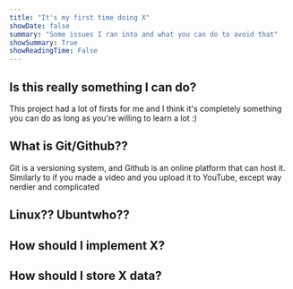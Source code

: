 ```yaml
---
title: "It's my first time doing X"
showDate: false
summary: "Some issues I ran into and what you can do to avoid that"
showSummary: True
showReadingTime: False
---
```

## Is this really something I can do?
This project had a lot of firsts for me and I think it's completely something you can do as long as you're willing to learn a lot :)

## What is Git/Github??
Git is a versioning system, and Github is an online platform that can host it. Similarly to if you made a video and you upload it to YouTube, except way nerdier and complicated
## Linux?? Ubuntwho??



## How should I implement X?

## How should I store X data?